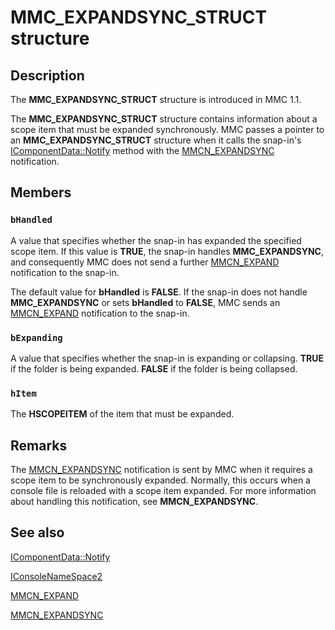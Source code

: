 # MMC_EXPANDSYNC_STRUCT structure

## Description

The
**MMC_EXPANDSYNC_STRUCT** structure is introduced in MMC 1.1.

The
**MMC_EXPANDSYNC_STRUCT** structure contains information about a scope item that must be expanded synchronously. MMC passes a pointer to an
**MMC_EXPANDSYNC_STRUCT** structure when it calls the snap-in's
[IComponentData::Notify](https://learn.microsoft.com/windows/desktop/api/mmc/nf-mmc-icomponentdata-notify) method with the
[MMCN_EXPANDSYNC](https://learn.microsoft.com/previous-versions/windows/desktop/mmc/mmcn-expandsync) notification.

## Members

### `bHandled`

A value that specifies whether the snap-in has expanded the specified scope item. If this value is **TRUE**, the snap-in handles **MMC_EXPANDSYNC**, and consequently MMC does not send a further [MMCN_EXPAND](https://learn.microsoft.com/previous-versions/windows/desktop/mmc/mmcn-expand) notification to the snap-in.

The default value for **bHandled** is **FALSE**. If the snap-in does not handle **MMC_EXPANDSYNC** or sets **bHandled** to **FALSE**, MMC sends an [MMCN_EXPAND](https://learn.microsoft.com/previous-versions/windows/desktop/mmc/mmcn-expand) notification to the snap-in.

### `bExpanding`

A value that specifies whether the snap-in is expanding or collapsing. **TRUE** if the folder is being expanded. **FALSE** if the folder is being collapsed.

### `hItem`

The **HSCOPEITEM** of the item that must be expanded.

## Remarks

The [MMCN_EXPANDSYNC](https://learn.microsoft.com/previous-versions/windows/desktop/mmc/mmcn-expandsync) notification is sent by MMC when it requires a scope item to be synchronously expanded. Normally, this occurs when a console file is reloaded with a scope item expanded. For more information about handling this notification, see
**MMCN_EXPANDSYNC**.

## See also

[IComponentData::Notify](https://learn.microsoft.com/windows/desktop/api/mmc/nf-mmc-icomponentdata-notify)

[IConsoleNameSpace2](https://learn.microsoft.com/windows/desktop/api/mmc/nn-mmc-iconsolenamespace2)

[MMCN_EXPAND](https://learn.microsoft.com/previous-versions/windows/desktop/mmc/mmcn-expand)

[MMCN_EXPANDSYNC](https://learn.microsoft.com/previous-versions/windows/desktop/mmc/mmcn-expandsync)